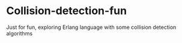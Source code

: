 # Collision-detection-fun
Just for fun, exploring Erlang language with some collision detection algorithms
